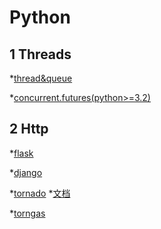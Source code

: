 Python
=====================================

1 Threads
----------------

 *[thread&queue](https://m.runoob.com/python/python-multithreading.html)

 *[concurrent.futures(python>=3.2)](http://blog.csdn.net/dutsoft/article/details/54728706)
 
2 Http
----------------

*[flask](http://www.pythondoc.com/flask/index.html)

*[django](https://github.com/django/django)

*[tornado](https://github.com/tornadoweb/tornado)  *[文档](http://www.tornadoweb.org/en/latest/index.html)

*[torngas](https://github.com/mqingyn/torngas)
 

